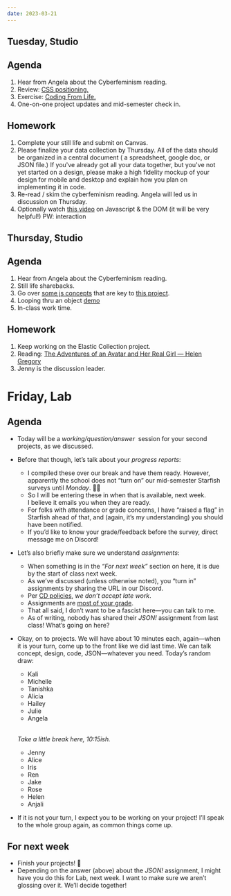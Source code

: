 ```yaml
---
date: 2023-03-21
---
```


## Tuesday, Studio
## Agenda

1. Hear from Angela about the Cyberfeminism reading.
2. Review: [CSS positioning.](https://www.figma.com/proto/0dijARToX1kwcuoBVHolXd/css-positioning?node-id=6-19&scaling=contain&page-id=0%3A1)
3. Exercise: [Coding From Life.](https://glitch.com/edit/#!/codefromlifetemplate)
4. One-on-one project updates and mid-semester check in. 

## Homework
1. Complete your still life and submit on Canvas. 
2. Please finalize your data collection by Thursday. All of the data should be organized in a central document ( a spreadsheet, google doc, or JSON file.) If you've already got all your data together, but you've not yet started on a design, please make a high fidelity mockup of your design for mobile and desktop and explain how you plan on implementing it in code. 
3. Re-read / skim the cyberfeminism reading. Angela will led us in discussion on Thursday. 
4. Optionally watch [this video](https://vimeo.com/519265257) on Javascript & the DOM (it will be very helpful!) PW: interaction


## Thursday, Studio
## Agenda
1. Hear from Angela about the Cyberfeminism reading.
2. Still life sharebacks.
3. Go over [some js concepts](https://docs.google.com/document/d/1QjF7D3o-nrWsukVkWOd4mizU4MmI2s-11k6ZfOn3j3Y/edit?usp=sharing) that are key to [this project](https://www.figma.com/proto/GtGfschFUhSor4Em4N7C5n/review%2Fjs?node-id=1-4&scaling=contain&page-id=0%3A1). 
4. Looping thru an object [demo](https://github.com/dottiffbot/signs)
5. In-class work time. 

## Homework
1. Keep working on the Elastic Collection project. 
2. Reading: [The Adventures of an Avatar and Her Real Girl — Helen Gregory](https://cis23.labud.nyc/assets/readings/adventures-avatar-real-girl.pdf)
3. Jenny is the discussion leader. 



# Friday, Lab

## Agenda

- Today will be a *working/<wbr>question/<wbr>answer*  session for your second projects, as we discussed.
- Before that though, let’s talk about your *progress reports*:
	- I compiled these over our break and have them ready. However, apparently the school does not “turn on” our mid-semester Starfish surveys until *Monday*. 🤷‍♀️
	- So I will be entering these in when that is available, next week. I believe it emails you when they are ready.
	- For folks with attendance or grade concerns, I have “raised a flag” in Starfish ahead of that, and (again, it’s my understanding) you should have been notified.
	- If you’d like to know your grade/feedback before the survey, direct message me on Discord!
- Let’s also briefly make sure we understand *assignments*:
	- When something is in the *“For next week”* section on here, it is due by the start of class next week.
	- As we’ve discussed (unless otherwise noted), you “turn in” assignments by sharing the URL in our Discord.
	- Per [CD policies](https://docs.google.com/document/d/1u358io8doX_SVVMGqIM_oH5V0OIccneYu4Ww-uE55QM/edit#heading=h.64moyiwmpq3g), *we don’t accept late work*.
	- Assignments are [most of your grade](https://docs.google.com/document/d/15qyoAy0IGI4u2gmBAw6ZepMuHco0_VZf6MGGW97Y8J4/edit#heading=h.q4ilgwf7xr97).
	- That all said, I don’t want to be a fascist here—you can talk to me.
	- As of writing, nobody has shared their *JSON!* assignment from last class! What’s going on here?
- Okay, on to projects. We will have about 10 minutes each, again—when it is your turn, come up to the front like we did last time. We can talk concept, design, code, JSON—whatever you need. Today’s random draw:

	- Kali
	- Michelle
	- Tanishka
	- Alicia
	- Hailey
	- Julie
	- Angela

	\
	*Take a little break here, 10:15ish.*

	- Jenny
	- Alice
	- Iris
	- Ren
	- Jake
	- Rose
	- Helen
	- Anjali

- If it is not your turn, I expect you to be working on your project! I’ll speak to the whole group again, as common things come up.



## For next week

- Finish your projects! 🫡
- Depending on the answer (above) about the *JSON!* assignment, I might have you do this for Lab, next week. I want to make sure we aren’t glossing over it. We’ll decide together!
